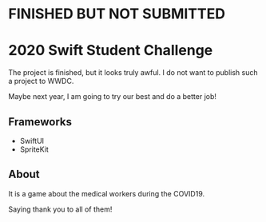 # FINISHED BUT NOT SUBMITTED
# 2020 Swift Student Challenge
The project is finished, but it looks truly awful. I do not want to publish such a project to WWDC.

Maybe next year, I am going to try our best and do a better job! 

## Frameworks
* SwiftUI
* SpriteKit

## About
It is a game about the medical workers during the COVID19.

Saying thank you to all of them!

